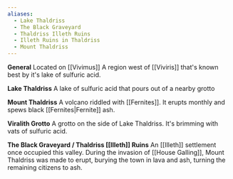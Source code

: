 ```yaml
---
aliases:
  - Lake Thaldriss
  - The Black Graveyard
  - Thaldriss Illeth Ruins
  - Illeth Ruins in Thaldriss
  - Mount Thaldriss
---
```

**General**
Located on [[Vivimus]]
A region west of [[Viviris]] that's known best by it's lake of sulfuric acid. 

**Lake Thaldriss**
A lake of sulfuric acid that pours out of a nearby grotto

**Mount Thaldriss**
A volcano riddled with [[Fernites]]. It erupts monthly and spews black [[Fernites|Fernite]] ash. 

**Viralith Grotto**
A grotto on the side of Lake Thaldriss. It's brimming with vats of sulfuric acid. 

**The Black Graveyard / Thaldriss [[Illeth]] Ruins**
An [[Illeth]] settlement once occupied this valley. During the invasion of [[House Galling]], Mount Thaldriss was made to erupt, burying the town in lava and ash, turning the remaining citizens to ash.